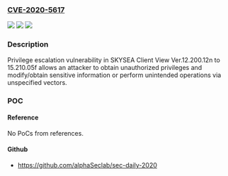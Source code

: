 ### [CVE-2020-5617](https://cve.mitre.org/cgi-bin/cvename.cgi?name=CVE-2020-5617)
![](https://img.shields.io/static/v1?label=Product&message=SKYSEA%20Client%20View&color=blue)
![](https://img.shields.io/static/v1?label=Version&message=Ver.12.200.12n%20to%2015.210.05f%20&color=brightgreen)
![](https://img.shields.io/static/v1?label=Vulnerability&message=Privilege%20escalation&color=brightgreen)

### Description

Privilege escalation vulnerability in SKYSEA Client View Ver.12.200.12n to 15.210.05f allows an attacker to obtain unauthorized privileges and modify/obtain sensitive information or perform unintended operations via unspecified vectors.

### POC

#### Reference
No PoCs from references.

#### Github
- https://github.com/alphaSeclab/sec-daily-2020

